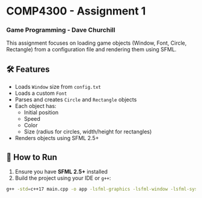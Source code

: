 # COMP4300 - Assignment 1
### Game Programming - Dave Churchill

This assignment focuses on loading game objects (Window, Font, Circle, Rectangle) from a configuration file and rendering them using SFML.

## 🛠 Features
- Loads `Window` size from `config.txt`
- Loads a custom `Font`
- Parses and creates `Circle` and `Rectangle` objects
- Each object has:
  - Initial position
  - Speed
  - Color
  - Size (radius for circles, width/height for rectangles)
- Renders objects using SFML 2.5+
## 🚀 How to Run

1. Ensure you have **SFML 2.5+** installed
2. Build the project using your IDE or `g++`:

```bash
g++ -std=c++17 main.cpp -o app -lsfml-graphics -lsfml-window -lsfml-system

